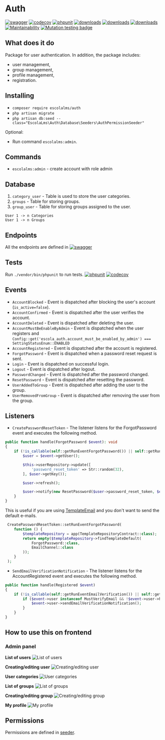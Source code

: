 # Auth

[![swagger](https://img.shields.io/badge/documentation-swagger-green)](https://escolalms.github.io/Auth/)
[![codecov](https://codecov.io/gh/EscolaLMS/Auth/branch/main/graph/badge.svg?token=O91FHNKI6R)](https://codecov.io/gh/EscolaLMS/Auth)
[![phpunit](https://github.com/EscolaLMS/Auth/actions/workflows/test.yml/badge.svg)](https://github.com/EscolaLMS/Core/actions/workflows/test.yml)
[![downloads](https://img.shields.io/packagist/dt/escolalms/auth)](https://packagist.org/packages/escolalms/auth)
[![downloads](https://img.shields.io/packagist/v/escolalms/auth)](https://packagist.org/packages/escolalms/auth)
[![downloads](https://img.shields.io/packagist/l/escolalms/auth)](https://packagist.org/packages/escolalms/auth)
[![Maintainability](https://api.codeclimate.com/v1/badges/b8df1362d2c9363e6e6e/maintainability)](https://codeclimate.com/github/EscolaLMS/Auth/maintainability)
[![Mutation testing badge](https://img.shields.io/endpoint?style=flat&url=https%3A%2F%2Fbadge-api.stryker-mutator.io%2Fgithub.com%2FEscolaLMS%2FAuth%2Fmain)](https://dashboard.stryker-mutator.io/reports/github.com/EscolaLMS/Auth/main)

## What does it do

Package for user authentication. In addition, the package includes:
- user management,
- group management,
- profile management,
- registration.

## Installing

- `composer require escolalms/auth`
- `php artisan migrate`
- `php artisan db:seed --class="EscolaLms\Auth\Database\Seeders\AuthPermissionSeeder"`

Optional: 
- Run command `escolalms:admin`. 

## Commands
- `escolalms:admin` - create account with role admin

## Database

1. `category_user` - Table is used to store the user categories.
2. `groups` - Table for storing groups.
3. `group_user` - Table for storing groups assigned to the user.

```
User 1 -> n Categories
User 1 -> n Groups
```

## Endpoints

All the endpoints are defined in [![swagger](https://img.shields.io/badge/documentation-swagger-green)](https://escolalms.github.io/Auth/)

## Tests

Run `./vendor/bin/phpunit` to run tests.
[![phpunit](https://github.com/EscolaLMS/Auth/actions/workflows/test.yml/badge.svg)](https://github.com/EscolaLMS/Core/actions/workflows/test.yml)
[![codecov](https://codecov.io/gh/EscolaLMS/Auth/branch/main/graph/badge.svg?token=O91FHNKI6R)](https://codecov.io/gh/EscolaLMS/Auth)

## Events

- `AccountBlocked` - Event is dispatched after blocking the user's account (`is_active=false`).
- `AccountConfirmed` - Event is dispatched after the user verifies the account.
- `AccountDeleted` - Event is dispatched after deleting the user.
- `AccountMustBeEnableByAdmin` - Event is dispatched when the user registers and `Config::get('escola_auth.account_must_be_enabled_by_admin') === SettingStatusEnum::ENABLED`
- `AccountRegistered` - Event is dispatched after the account is registered.
- `ForgotPassword` - Event is dispatched when a password reset request is sent.
- `Login` - Event is dispatched on successful login.
- `Logout` - Event is dispatched after logout.
- `PasswordChanged` - Event is dispatched after the password changed.
- `ResetPassword` - Event is dispatched after resetting the password. 
- `UserAddedToGroup` - Event is dispatched after adding the user to the group.
- `UserRemovedFromGroup` - Event is dispatched after removing the user from the group.


## Listeners

- `CreatePasswordResetToken` - The listener listens for the ForgotPassword event and executes the following method. 
```php
public function handle(ForgotPassword $event): void
{
    if (!is_callable(self::getRunEventForgotPassword()) || self::getRunEventForgotPassword()()) {
        $user = $event->getUser();

        $this->userRepository->update([
            'password_reset_token' => Str::random(32),
        ], $user->getKey());

        $user->refresh();

        $user->notify(new ResetPassword($user->password_reset_token, $event->getReturnUrl()));
    }
}
```

This is useful if you are using [TemplateEmail](https://github.com/EscolaLMS/Templates-Email) and you don't want to send the default e-mails.
```php
 CreatePasswordResetToken::setRunEventForgotPassword(
    function () {
        $templateRepository = app(TemplateRepositoryContract::class);
        return empty($templateRepository->findTemplateDefault(
            ForgotPassword::class,
            EmailChannel::class
        ));
    }
 );
```

- `SendEmailVerificationNotification` - The listener listens for the AccountRegistered event and executes the following method.  
```php
public function handle(Registered $event)
{
    if (!is_callable(self::getRunEventEmailVerification()) || self::getRunEventEmailVerification()()) {
        if ($event->user instanceof MustVerifyEmail && !$event->user->hasVerifiedEmail()) {
            $event->user->sendEmailVerificationNotification();
        }
    }
}
```

## How to use this on frontend

### Admin panel

**List of users**
![List of users](docs/list_of_users.png "List of users")

**Creating/editing user**
![Creating/editing user](docs/user_form.png "User form")

**User categories**
![User categories](docs/user_categories.png "User categories")

**List of groups**
![List of groups](docs/list_of_groups.png "List of groups")

**Creating/editing group**
![Creating/editing group](docs/group_form.png "Creating/editing group")

**My profile**
![My profile](docs/my_profile.png "My profile")

## Permissions

Permissions are defined in [seeder](database/seeders/AuthPermissionSeeder.php).
